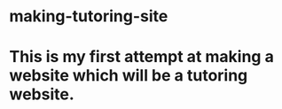 # making-tutoring-site
# This is my first attempt at making a website which will be a tutoring website.